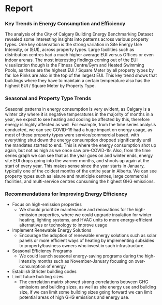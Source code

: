 # Report

### Key Trends in Energy Consumption and Efficiency
  The analysis of the City of Calgary Building Energy Benchmarking Dataset revealed some interesting insights into patterns across various property types. One key observation is the strong variation in Site Energy 
  Use Intensity, or (EUI), across property types. Large facilities such as distribution centres had a much higher average EUI versus Offices or even indoor arenas. The most interesting findings coming
  out of the EUI visualization though is the Fitness Centre/Gym and Heated Swimming Pools, as these are the highest EUI / Square Meter by all property types by far. Ice Rinks are also in the top 
  of the largest EUI. This key trend shows that buildings where they have to maintain a certain temperature also has the highest EUI / Square Meter by Property Type. 



### Seasonal and Property Type Trends
  Seasonal patterns in energy consumption is very evident, as Calgary is a winter city where it is negative temperatures in the majority of months in a year, we expect to see heating and cooling be affected by this, therefore energy is highly affected as well.
  For example, from the time series analysis conducted, we can see COVID-19 had a huge impact on energy usage, as most of these property types were service/commercial based, with everything shut down the energy consumption dropped significantly until the mandates started to end.
  This is where the energy consumption shot up again, but not as high as we once saw pre-COVID-19. Also, from the time series graph we can see that as the year goes on and winter ends, energy site EUI drops going into the warmer months, and shoots up again at the start of every year.
  This makes sense since the year starts in January, typically one of the coldest months of the entire year in Alberta. We can see property types such as leisure and municiple centres, large commercial facilities, and multi-service centres consuming the highest GHG emissions. 

### Recommendations for Improving Energy Efficiency

- Focus on high-emission properties
  - We should prioritize maintenance and renovations for the high-emission properties, where we could upgrade insulation for winter heating, lighting systems, and HVAC units to more energy-efficient alternatives or technology to improve usage
- Implement Renewable Energy Solutions
  - Encourage the adoption of renewable energy solutions such as solar panels or more efficient ways of heating by implementing subsidies to property/business owners who invest in such infrastructure.
- Seasonal Efficiency Programs
  - We could launch seasonal energy-saving programs during the high-intensity months such as November-January focusing on over-consumption of energy
- Establish Stricter building codes
- Limit future building sizes
  - The correlation matrix showed strong correlations between GHG emissions and building sizes, as well as site energy use and building size, if we can limit some building sizes going forward we can limit potential areas of high GHG emissions and energy use. 
